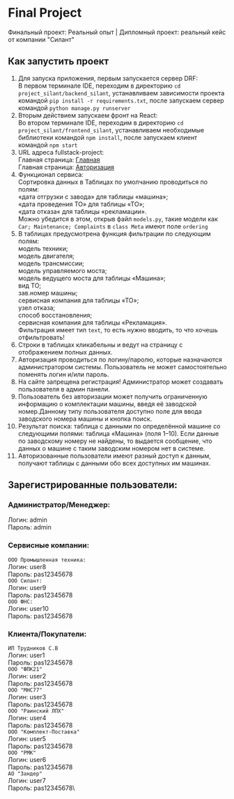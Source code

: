 # Final Project

Финальный проект: Реальный опыт | Дипломный проект: реальный кейс от компании "Силант"

## Как запустить проект

1. Для запуска приложения, первым запускается сервер DRF:\
В первом терминале IDE, переходим в директорию `cd project_silant/backend_silant`, устанавливаем зависимости проекта командой `pip install -r requirements.txt`, после запускаем сервер командой `python manage.py runserver`
2. Вторым действием запускаем фронт на React:\
Во втором терминале IDE, переходим в директорию `cd project_silant/frontend_silant`, устанавливаем необходимые библиотеки командой `npm install`, после запускаем клиент командой `npm start`
3. URL адреса fullstack-project:\
Главная страница: <a href='http://localhost:3000/'>Главная</a>\
Главная страница: <a href='http://localhost:3000/auth'>Авторизация</a>
4. Функционал сервиса:\
Сортировка данных в Таблицах по умолчанию проводиться по полям:\
«дата отгрузки с завода» для таблицы «машина»;\
«дата проведения ТО» для таблицы «ТО»;\
«дата отказа« для таблицы «рекламации».\
Можно убедится в этом, открыв файл `models.py`, такие модели как `Car; Maintenance; Complaints` в `class Meta` имеют поле `ordering`
5. В таблицах предусмотрена функция фильтрации по следующим полям:\
модель техники;\
модель двигателя;\
модель трансмиссии;\
модель управляемого моста;\
модель ведущего моста для таблицы «Машина»;\
вид ТО;\
зав.номер машины;\
сервисная компания для таблицы «ТО»;\
узел отказа;\
способ восстановления;\
сервисная компания для таблицы «Рекламация».\
Фильтрация имеет тип `text`, то есть нужно вводить, то что хочешь отфильтровать!
6. Строки в таблицах кликабельны и ведут на страницу с отображением полных данных.
7. Авторизация проводиться по логину/паролю, которые назначаются администратором системы. Пользователь не может самостоятельно поменять логин и/или пароль.
8. На сайте запрещена регистрация! Администратор может создавать пользователя в админ панели.
9. Пользователь без авторизации может получить ограниченную информацию о комплектации машины, введя её заводской номер.Данному типу пользователя доступно поле для ввода заводского номера машины и кнопка поиск.
10. Результат поиска: таблица с данными по определённой машине со следующими полями: таблица «Машина» (поля 1–10). Если данные по заводскому номеру не найдены, то выдается сообщение, что данных о машине с таким заводским номером нет в системе.
11. Авторизованные пользователи имеют разный доступ к данным, получают таблицы с данными обо всех доступных им машинах.
## Зарегистрированные пользователи:
### Администратор/Менеджер:
Логин: admin\
Пароль: admin
### Сервисные компании:
`ООО Промышленная техника:`\
Логин: user8\
Пароль: pas12345678\
`ООО Силант:`\
Логин: user9\
Пароль: pas12345678\
`ООО ФНС:`\
Логин: user10\
Пароль: pas12345678
### Клиента/Покупатели:
`ИП Трудников С.В`\
Логин: user1\
Пароль: pas12345678\
`ООО "ФПК21"`\
Логин: user2\
Пароль: pas12345678\
`ООО "МНС77"`\
Логин: user3\
Пароль: pas12345678\
`ООО "Раинский ЛПХ"`\
Логин: user4\
Пароль: pas12345678\
`ООО "Комплект-Поставка"`\
Логин: user5\
Пароль: pas12345678\
`ООО "РМК"`\
Логин: user6\
Пароль: pas12345678\
`АО "Зандер"`\
Логин: user7\
Пароль: pas12345678\
